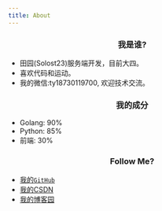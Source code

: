 ```yaml
---
title: About
---
```


### <center>我是谁?</center>

- 田园(Solost23)服务端开发，目前大四。
- 喜欢代码和运动。
- 我的微信:ty18730119700, 欢迎技术交流。

### <center>我的成分</center>

- Golang: 90%
- Python: 85%
- 前端: 30%

### <center>Follow Me?</center>

- [我的`GitHub`](https://github.com/Solost23?tab=projects)
- [我的CSDN](https://blog.csdn.net/qq_42760539?spm=1010.2135.3001.5421)
- [我的博客园](https://www.cnblogs.com/tyyy/)
